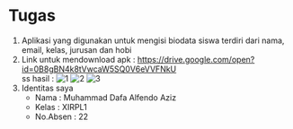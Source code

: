 # Tugas
1. Aplikasi yang digunakan untuk mengisi biodata siswa
    terdiri dari nama, email, kelas, jurusan dan hobi
2. Link untuk mendownload apk : https://drive.google.com/open?id=0B8gBN4k8tVwcaW5SQ0V6eVVFNkU <br>
    ss hasil :
    ![1](https://s22.postimg.org/b36xjiz69/image.png)
    ![2](https://s18.postimg.org/jhsy3k16h/image.png)
    ![3](https://s9.postimg.org/lfsg1ilxr/image.png)
3. Identitas saya
    * Nama : Muhammad Dafa Alfendo Aziz
    * Kelas : XIRPL1
    * No.Absen : 22
